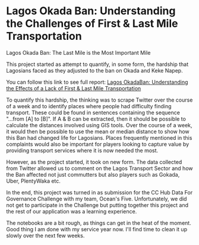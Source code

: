 # Lagos Okada Ban: Understanding the Challenges of First & Last Mile Transportation
Lagos Okada Ban: The Last Mile is the Most Important Mile 

This project started as attempt to quantify, in some form, the hardship that Lagosians faced as they adjusted to the ban on Okada and Keke Napep. 

You can follow this link to see full report: [Lagos OkadaBan: Understanding the Effects of a Lack of First & Last Mile
Transportation](https://drive.google.com/file/d/1G-horyewT1EH8iCF0UZreqNH7Vq_MYGo/view?usp=sharing)

To quantify this hardship, the thinking was to scrape Twitter over the course of a week and to identify places where people had difficulty finding transport. These could be found in sentences containing the sequence "...from \[A\] to \[B\]". If A & B can be extracted, then it should be possible to calculate the distances involved using GIS tools. Over the course of a week, it would then be possible to use the mean or median distance to show how this Ban had changed life for Lagosians. Places frequently mentioned in this complaints would also be important for players looking to capture value by providing transport services where it is now needed the most. 

However, as the project started, it took on new form. The data collected from Twitter allowed us to comment on the Lagos Transport Sector and how the Ban affected not just commutters but also players such as Gokada, Uber, PlentyWaka etc. 

In the end, this project was turned in as submission for the CC Hub Data For Governance Challenge with my team, Ocean's Five. Unfortunately, we did not get to participate in the Challenge but putting together this project and the rest of our application was a learning experience. 

The notebooks are a bit rough, as things can get in the heat of the moment. Good thing I am done with my service year now. I'll find time to clean it up slowly over the next few weeks. 
